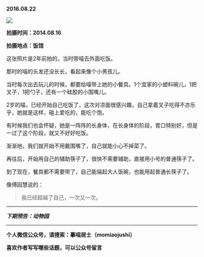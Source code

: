 **2016.08.22**

![](http://upload-images.jianshu.io/upload_images/51001-001c21527d011eda.jpg?imageMogr2/auto-orient/strip%7CimageView2/2/w/1240)

**拍摄时间：2014.08.16**

**拍摄地点：饭馆**

这张照片是2年前拍的，当时带喵去外面吃饭。

那时的喵的头发还没长长，看起来像个小男孩儿。

当时每次出去玩儿的时候，都要给喵带上她的小餐具。1个宜家的小塑料碗儿，1把叉子，1把勺子，还有一个硅胶的小围嘴儿。

2岁的喵，已经开始自己吃饭了，这次对凉面很感兴趣，自己拿着叉子吃得不亦乐乎，她就是这样，碰上爱吃的，能吃个饱。

有时候我们也会怀疑，她是一阵阵的长身体，在长身体的阶段，胃口特别好，但是一过了这个阶段，就又不好好吃饭。

渐渐地，我们就开始不用戴围嘴了，自己就能小心不掉菜了。

再往后，开始用自己的辅助筷子了，很快不需要辅助，直接用小号的普通筷子了。

到了现在，餐具都不需要带了，自己能端起大人饭碗，也能用起普通长筷子了。

像傅园慧说的：
>我已经超越了自己，一次又一次。



***

***下期预告：动物园***

***

**个人微信公众号，请搜索：摹喵居士（momiaojushi）**

**喜欢作者写写哪些话题，可以公众号留言**
